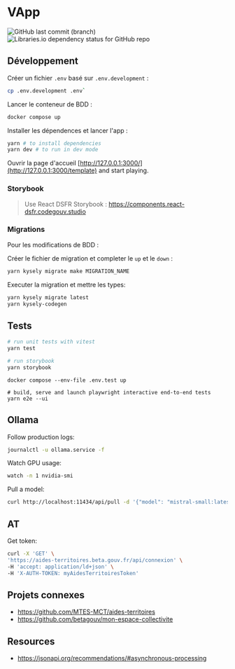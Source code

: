 # VApp

![GitHub last commit (branch)](https://img.shields.io/github/last-commit/betagouv/template/main)
![Libraries.io dependency status for GitHub repo](https://img.shields.io/librariesio/github/betagouv/template)

## Développement

Créer un fichier `.env` basé sur `.env.development` :

```sh
cp .env.development .env`
```

Lancer le conteneur de BDD :

```sh
docker compose up
```

Installer les dépendences et lancer l'app :

```sh
yarn # to install dependencies
yarn dev # to run in dev mode
```

Ouvrir la page d'accueil [http://127.0.0.1:3000/](http://127.0.0.1:3000/template) and start playing.

### Storybook

> Use React DSFR Storybook :
> https://components.react-dsfr.codegouv.studio

### Migrations

Pour les modifications de BDD :

Créer le fichier de migration et completer le `up` et le `down` :

```sh
yarn kysely migrate make MIGRATION_NAME
```

Executer la migration et mettre les types:

```sh
yarn kysely migrate latest
yarn kysely-codegen
```

## Tests

```sh
# run unit tests with vitest
yarn test
```

```sh
# run storybook
yarn storybook
```

```
docker compose --env-file .env.test up

# build, serve and launch playwright interactive end-to-end tests
yarn e2e --ui
```

## Ollama

Follow production logs:

```sh
journalctl -u ollama.service -f
```

Watch GPU usage:

```sh
watch -n 1 nvidia-smi
```

Pull a model:

```sh
curl http://localhost:11434/api/pull -d '{"model": "mistral-small:latest"}'
```

## AT

Get token:

```sh
curl -X 'GET' \
'https://aides-territoires.beta.gouv.fr/api/connexion' \
-H 'accept: application/ld+json' \
-H 'X-AUTH-TOKEN: myAidesTerritoiresToken'
```

## Projets connexes

- https://github.com/MTES-MCT/aides-territoires
- https://github.com/betagouv/mon-espace-collectivite

## Resources

- https://jsonapi.org/recommendations/#asynchronous-processing
